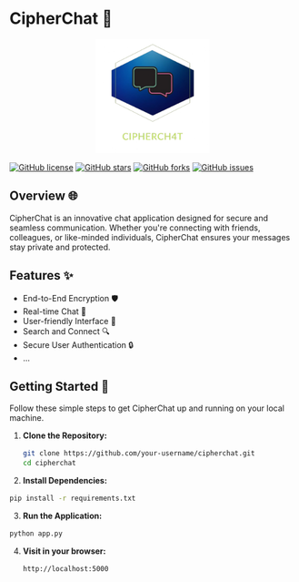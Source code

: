 # CipherChat 🚀

<p align="center">
  <img src="https://github.com/cipher-ch4t/Cipher-Chat/blob/main/static/img/app-logo-removebg.png" alt="CipherChat Logo" width="200" height="200">
</p>

[![GitHub license](https://img.shields.io/badge/license-MIT-blue.svg)](https://github.com/your-username/cipherchat/blob/main/LICENSE)
[![GitHub stars](https://img.shields.io/github/stars/your-username/cipherchat.svg)](https://github.com/your-username/cipherchat/stargazers)
[![GitHub forks](https://img.shields.io/github/forks/your-username/cipherchat.svg)](https://github.com/your-username/cipherchat/network)
[![GitHub issues](https://img.shields.io/github/issues/your-username/cipherchat.svg)](https://github.com/your-username/cipherchat/issues)

## Overview 🌐

CipherChat is an innovative chat application designed for secure and seamless communication. Whether you're connecting with friends, colleagues, or like-minded individuals, CipherChat ensures your messages stay private and protected.

## Features ✨

- End-to-End Encryption 🛡️
- Real-time Chat 🚀
- User-friendly Interface 🌈
- Search and Connect 🔍
- Secure User Authentication 🔒
- ...

## Getting Started 🚦

Follow these simple steps to get CipherChat up and running on your local machine.

1. **Clone the Repository:**
   ```bash
   git clone https://github.com/your-username/cipherchat.git
   cd cipherchat
2. **Install Dependencies:**

  ```bash
  pip install -r requirements.txt
```
3. **Run the Application:**

```bash
python app.py
```
4. **Visit in your browser:**
   ```bash
   http://localhost:5000
